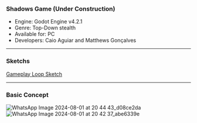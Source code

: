 ### Shadows Game (Under Construction)
- Engine: Godot Engine v4.2.1
- Genre: Top-Down stealth
- Available for: PC
- Developers: Caio Aguiar and Matthews Gonçalves

---
### Sketchs
[Gameplay Loop Sketch](https://excalidraw.com/#json=omX4Gw2H_u3kTiA2AHYDZ,W5B8yJObM6bYoyCBHZNmNA)

---
### Basic Concept
![WhatsApp Image 2024-08-01 at 20 44 43_d08ce2da](https://github.com/user-attachments/assets/11e0cb8c-09a0-463e-b46d-cc03a7f5f7f5)
![WhatsApp Image 2024-08-01 at 20 42 37_abe6339e](https://github.com/user-attachments/assets/6439b2d0-cde2-4e01-b44a-1ea2bc232c95)
